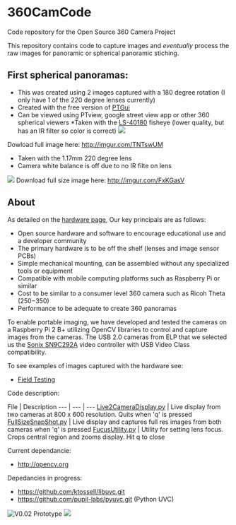 # 360CamCode
Code repository for the Open Source 360 Camera Project

This repository contains code to capture images and _eventually_ process the raw images for panoramic or spherical panoramic stiching. 

## First spherical panoramas:
* This was created using 2 images captured with a 180 degree rotation (I only have 1 of the 220 degree lenses currently)
* Created with the free version of [PTGui](https://www.ptgui.com)
* Can be viewed using PTview, google street view app or other 360 spherical viewers
*Taken with the [LS-40180](http://www.uctronics.com/ls-40180-fish-eye-lens-105mm-focal-length-for-raspberry-pi-camera-board-p-2074l.html) fisheye (lower quality, but has an IR filter so color is correct)
![](http://i.imgur.com/TNTswUM.jpg)

Dowload full image here: http://imgur.com/TNTswUM

* Taken with the 1.17mm 220 degree lens
* Camera white balance is off due to no IR filte on lens

![](http://i.imgur.com/FxKGasV.jpg)
Download full size image here: http://imgur.com/FxKGasV

## About
As detailed on the [hardware page](https://github.com/Open360cam/360CamHardware/blob/gh-pages/README.md),
Our key principals are as follows:
* Open source hardware and software to encourage educational use and a developer community
* The primary hardware is to be off the shelf (lenses and image sensor PCBs)
* Simple mechanical mounting, can be assembled without any specialized tools or equipment
* Compatible with mobile computing platforms such as Raspberry Pi or similar
* Cost to be similar to a consumer level 360 camera such as Ricoh Theta ($250-$350)
* Performance to be adequate to create 360 panoramas 

To enable portable imaging, we have developed and tested the cameras on a Raspberry Pi 2 B+ utilizing OpenCV libraries to control and capture images from the cameras. The USB 2.0 cameras from ELP that we selected us the [Sonix SN9C292A](http://www.sonix.com.tw/article-en-995-7860) video controller with USB Video Class compatibility. 

To see examples of images captured with the hardware see: 
* [Field Testing](https://github.com/Open360cam/360CamHardware/wiki/Field-Testing)

Code description:

File | Description 
--- | --- | ---
[Live2CameraDisplay.py](https://github.com/Open360cam/360CamCode/blob/master/Live2CameraDisplay.py) | Live display from two cameras at 800 x 600 resolution. Quits when 'q' is pressed
[FullSizeSnapShot.py](https://github.com/Open360cam/360CamCode/blob/master/FullSizeSnapShot.py) | Live display and captures full res images from both cameras when 'q' is pressed
[FucusUtility.py](https://github.com/Open360cam/360CamCode/blob/master/FocusUtility.py) | Utility for setting lens focus. Crops central region and zooms display. Hit q to close

Current dependancie:

* http://opencv.org
 
Depedancies in progress:
* https://github.com/ktossell/libuvc.git
* https://github.com/pupil-labs/pyuvc.git  (Python UVC)

![V0.02 Prototype](http://i.imgur.com/UVtXb0tm.jpg?1)
![](http://i.imgur.com/9lv8rzXm.jpg)

